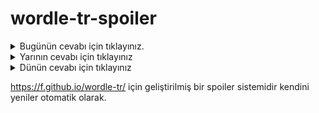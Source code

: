 # wordle-tr-spoiler

<details>
  <summary>Bugünün cevabı için tıklayınız.</summary>
  <br>
    <b> dövüş </b>
</details>

<details>
  <summary>Yarının cevabı için tıklayınız</summary>
  <br>
   <b> kapuz </b>
</details>

<details>
  <summary>Dünün cevabı için tıklayınız </summary>
  <br>
  <b> fizik </b>
</details>

https://f.github.io/wordle-tr/ için geliştirilmiş bir spoiler sistemidir kendini yeniler otomatik olarak.

